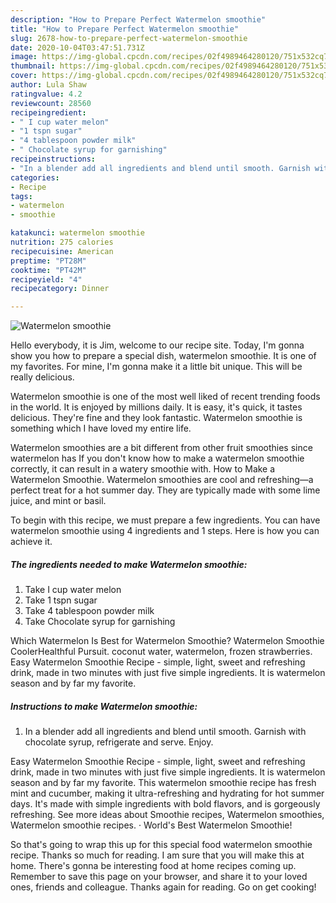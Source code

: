 ```yaml
---
description: "How to Prepare Perfect Watermelon smoothie"
title: "How to Prepare Perfect Watermelon smoothie"
slug: 2678-how-to-prepare-perfect-watermelon-smoothie
date: 2020-10-04T03:47:51.731Z
image: https://img-global.cpcdn.com/recipes/02f4989464280120/751x532cq70/watermelon-smoothie-recipe-main-photo.jpg
thumbnail: https://img-global.cpcdn.com/recipes/02f4989464280120/751x532cq70/watermelon-smoothie-recipe-main-photo.jpg
cover: https://img-global.cpcdn.com/recipes/02f4989464280120/751x532cq70/watermelon-smoothie-recipe-main-photo.jpg
author: Lula Shaw
ratingvalue: 4.2
reviewcount: 28560
recipeingredient:
- " I cup water melon"
- "1 tspn sugar"
- "4 tablespoon powder milk"
- " Chocolate syrup for garnishing"
recipeinstructions:
- "In a blender add all ingredients and blend until smooth. Garnish with chocolate syrup, refrigerate and serve. Enjoy."
categories:
- Recipe
tags:
- watermelon
- smoothie

katakunci: watermelon smoothie 
nutrition: 275 calories
recipecuisine: American
preptime: "PT28M"
cooktime: "PT42M"
recipeyield: "4"
recipecategory: Dinner

---
```



![Watermelon smoothie](https://img-global.cpcdn.com/recipes/02f4989464280120/751x532cq70/watermelon-smoothie-recipe-main-photo.jpg)

Hello everybody, it is Jim, welcome to our recipe site. Today, I'm gonna show you how to prepare a special dish, watermelon smoothie. It is one of my favorites. For mine, I'm gonna make it a little bit unique. This will be really delicious.

Watermelon smoothie is one of the most well liked of recent trending foods in the world. It is enjoyed by millions daily. It is easy, it's quick, it tastes delicious. They're fine and they look fantastic. Watermelon smoothie is something which I have loved my entire life.

Watermelon smoothies are a bit different from other fruit smoothies since watermelon has If you don&#39;t know how to make a watermelon smoothie correctly, it can result in a watery smoothie with. How to Make a Watermelon Smoothie. Watermelon smoothies are cool and refreshing—a perfect treat for a hot summer day. They are typically made with some lime juice, and mint or basil.


To begin with this recipe, we must prepare a few ingredients. You can have watermelon smoothie using 4 ingredients and 1 steps. Here is how you can achieve it.

<!--inarticleads1-->

##### The ingredients needed to make Watermelon smoothie:

1. Take  I cup water melon
1. Take 1 tspn sugar
1. Take 4 tablespoon powder milk
1. Take  Chocolate syrup for garnishing


Which Watermelon Is Best for Watermelon Smoothie? Watermelon Smoothie CoolerHealthful Pursuit. coconut water, watermelon, frozen strawberries. Easy Watermelon Smoothie Recipe - simple, light, sweet and refreshing drink, made in two minutes with just five simple ingredients. It is watermelon season and by far my favorite. 

<!--inarticleads2-->

##### Instructions to make Watermelon smoothie:

1. In a blender add all ingredients and blend until smooth. Garnish with chocolate syrup, refrigerate and serve. Enjoy.


Easy Watermelon Smoothie Recipe - simple, light, sweet and refreshing drink, made in two minutes with just five simple ingredients. It is watermelon season and by far my favorite. This watermelon smoothie recipe has fresh mint and cucumber, making it ultra-refreshing and hydrating for hot summer days. It&#39;s made with simple ingredients with bold flavors, and is gorgeously refreshing. See more ideas about Smoothie recipes, Watermelon smoothies, Watermelon smoothie recipes. · World&#39;s Best Watermelon Smoothie! 

So that's going to wrap this up for this special food watermelon smoothie recipe. Thanks so much for reading. I am sure that you will make this at home. There's gonna be interesting food at home recipes coming up. Remember to save this page on your browser, and share it to your loved ones, friends and colleague. Thanks again for reading. Go on get cooking!
